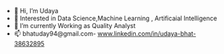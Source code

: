- 👋 Hi, I’m Udaya
- 👀 Interested in Data Science,Machine Learning , Artificaial Intelligence
- 🌱 I’m currently Working as Quality Analyst
- 📫 bhatuday94@gmail.com- www.linkedin.com/in/udaya-bhat-38632895
